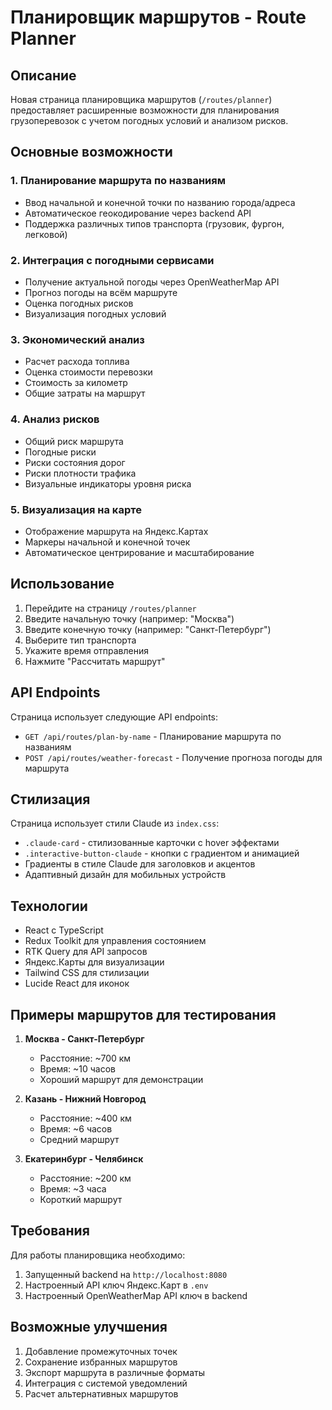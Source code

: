 # Планировщик маршрутов - Route Planner

## Описание

Новая страница планировщика маршрутов (`/routes/planner`) предоставляет расширенные возможности для планирования грузоперевозок с учетом погодных условий и анализом рисков.

## Основные возможности

### 1. Планирование маршрута по названиям

- Ввод начальной и конечной точки по названию города/адреса
- Автоматическое геокодирование через backend API
- Поддержка различных типов транспорта (грузовик, фургон, легковой)

### 2. Интеграция с погодными сервисами

- Получение актуальной погоды через OpenWeatherMap API
- Прогноз погоды на всём маршруте
- Оценка погодных рисков
- Визуализация погодных условий

### 3. Экономический анализ

- Расчет расхода топлива
- Оценка стоимости перевозки
- Стоимость за километр
- Общие затраты на маршрут

### 4. Анализ рисков

- Общий риск маршрута
- Погодные риски
- Риски состояния дорог
- Риски плотности трафика
- Визуальные индикаторы уровня риска

### 5. Визуализация на карте

- Отображение маршрута на Яндекс.Картах
- Маркеры начальной и конечной точек
- Автоматическое центрирование и масштабирование

## Использование

1. Перейдите на страницу `/routes/planner`
2. Введите начальную точку (например: "Москва")
3. Введите конечную точку (например: "Санкт-Петербург")
4. Выберите тип транспорта
5. Укажите время отправления
6. Нажмите "Рассчитать маршрут"

## API Endpoints

Страница использует следующие API endpoints:

- `GET /api/routes/plan-by-name` - Планирование маршрута по названиям
- `POST /api/routes/weather-forecast` - Получение прогноза погоды для маршрута

## Стилизация

Страница использует стили Claude из `index.css`:

- `.claude-card` - стилизованные карточки с hover эффектами
- `.interactive-button-claude` - кнопки с градиентом и анимацией
- Градиенты в стиле Claude для заголовков и акцентов
- Адаптивный дизайн для мобильных устройств

## Технологии

- React с TypeScript
- Redux Toolkit для управления состоянием
- RTK Query для API запросов
- Яндекс.Карты для визуализации
- Tailwind CSS для стилизации
- Lucide React для иконок

## Примеры маршрутов для тестирования

1. **Москва - Санкт-Петербург**

    - Расстояние: ~700 км
    - Время: ~10 часов
    - Хороший маршрут для демонстрации

2. **Казань - Нижний Новгород**

    - Расстояние: ~400 км
    - Время: ~6 часов
    - Средний маршрут

3. **Екатеринбург - Челябинск**
    - Расстояние: ~200 км
    - Время: ~3 часа
    - Короткий маршрут

## Требования

Для работы планировщика необходимо:

1. Запущенный backend на `http://localhost:8080`
2. Настроенный API ключ Яндекс.Карт в `.env`
3. Настроенный OpenWeatherMap API ключ в backend

## Возможные улучшения

1. Добавление промежуточных точек
2. Сохранение избранных маршрутов
3. Экспорт маршрута в различные форматы
4. Интеграция с системой уведомлений
5. Расчет альтернативных маршрутов
